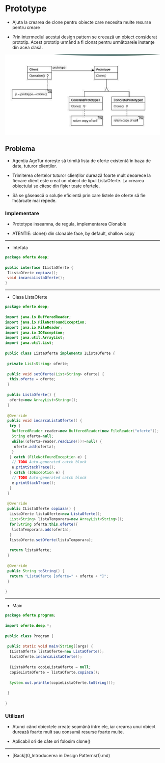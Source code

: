 # Prototype

- Ajuta la crearea de clone pentru obiecte care necesita multe resurse pentru creare

- Prin intermediul acestui design pattern se creează un obiect considerat prototip. Acest prototip urmând a fi clonat pentru următoarele instanțe din acea clasă.

![Prototype](../img/Prototype.png)

## Problema

- Agenția AgeTur dorește să trimită lista de oferte existentă în baza de date, tuturor clienților.

- Trimiterea ofertelor tuturor clienților durează foarte mult deoarece la fiecare client este creat un obiect de tipul ListaOferte. La crearea obiectului se citesc din fișier toate ofertele.

- Să se găsească o soluție eficientă prin care listele de oferte să fie încărcate mai repede.

### Implementare

- Prototype inseamna, de regula, implementarea Clonable

- ATENTIE: clone() din clonable face, by default, shallow copy

---

- Intefata

```java
package oferte.deep;

public interface IListaOferte {
 IListaOferte copiaza();
 void incarcaListaOferte();
}
```

---

- Clasa ListaOferte

```java
package oferte.deep;

import java.io.BufferedReader;
import java.io.FileNotFoundException;
import java.io.FileReader;
import java.io.IOException;
import java.util.ArrayList;
import java.util.List;

public class ListaOferte implements IListaOferte {

 private List<String> oferte;
 
 public void setOferte(List<String> oferte) {
  this.oferte = oferte;
 }

 public ListaOferte() {
  oferte=new ArrayList<String>();
 }

 @Override
 public void incarcaListaOferte() {
  try {
   BufferedReader reader=new BufferedReader(new FileReader("oferte"));
   String oferta=null;
   while((oferta=reader.readLine())!=null) {
    oferte.add(oferta);
   }
  } catch (FileNotFoundException e) {
   // TODO Auto-generated catch block
   e.printStackTrace();
  } catch (IOException e) {
   // TODO Auto-generated catch block
   e.printStackTrace();
  }
 }
 
 @Override
 public IListaOferte copiaza() {
  ListaOferte listaOferte=new ListaOferte();
  List<String> listaTemporara=new ArrayList<String>();
  for(String oferta:this.oferte){
   listaTemporara.add(oferta);
  }
  listaOferte.setOferte(listaTemporara);
   
  return listaOferte;
 }

 @Override
 public String toString() {
  return "ListaOferte [oferte=" + oferte + "]";
 }

}
```

---

- Main

```java
package oferte.program;

import oferte.deep.*;

public class Program {
 
 public static void main(String[]args) {
  IListaOferte listaOferte=new ListaOferte();
  listaOferte.incarcaListaOferte();
  
  IListaOferte copieListaOferte = null;
  copieListaOferte = listaOferte.copiaza();  
  
  System.out.println(copieListaOferte.toString());
  
 }

}
```

### Utilizari

- Atunci când obiectele create seamănă între ele, iar crearea unui obiect durează foarte mult sau consumă resurse foarte multe.

- Aplicabil ori de câte ori folosim clone()

---

- [Back](0_Introducerea in Design Patterns(1).md)
